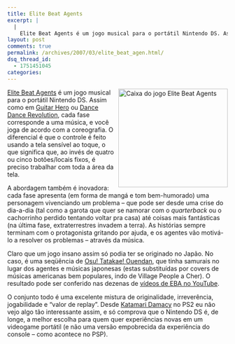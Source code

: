```yaml
---
title: Elite Beat Agents
excerpt: |
  |
    Elite Beat Agents é um jogo musical para o portátil Nintendo DS. Assim como em Guitar Hero ou Dance Dance Revolution, cada fase corresponde a uma música, e você joga de acordo com a coreografia. O diferencial é que o...
layout: post
comments: true
permalink: /archives/2007/03/elite_beat_agen.html/
dsq_thread_id:
  - 1751451045
categories:
---
```

<img title="Caixa do jogo Elite Beat Agents" src="//chester.me/archives/img/eba.jpg" width="250" height="225" align="right" style="margin-left:2px" />[Elite Beat Agents][1] é um jogo musical para o portátil Nintendo DS. Assim como em [Guitar Hero][2] ou [Dance Dance Revolution][3], cada fase corresponde a uma música, e você joga de acordo com a coreografia. O diferencial é que o controle é feito usando a tela sensível ao toque, o que significa que, ao invés de quatro ou cinco botões/locais fixos, é preciso trabalhar com toda a área da tela.

A abordagem também é inovadora: cada fase apresenta (em forma de mangá e tom bem-humorado) uma personagem vivenciando um problema &#8211; que pode ser desde uma crise do dia-a-dia (tal como a garota que quer se namorar com o *quarterback* ou o cachorrinho perdido tentando voltar pra casa) até coisas mais fantásticas (na última fase, extraterrestres invadem a terra). As histórias sempre terminam com o protagonista gritando por ajuda, e os agentes vão motivá-lo a resolver os problemas &#8211; através da música.

Claro que um jogo insano assim só podia ter se originado no Japão. No caso, é uma seqüência de [Osu! Tatakae! Ouendan][4], que tinha samurais no lugar dos agentes e músicas japonesas (estas substituídas por covers de músicas americanas bem populares, indo de Village People a Cher). O resultado pode ser conferido nas dezenas de [vídeos de EBA no YouTube][5].

O conjunto todo é uma excelente mistura de originalidade, irreverência, jogabilidade e &#8220;valor de replay&#8221;. Desde [Katamari Damacy][6] no PS2 eu não vejo algo tão interessante assim, e só comprova que o Nintendo DS é, de longe, a melhor escolha para quem quer experiências novas em um videogame portátil (e não uma versão empobrecida da experiência do console &#8211; como acontece no PSP).

 [1]: http://en.wikipedia.org/wiki/Elite_Beat_Agents
 [2]: http://www.guitarherogame.com/
 [3]: http://www.ddrfreak.com/aboutddr.php
 [4]: http://en.wikipedia.org/wiki/Osu!_Tatakae!_Ouendan
 [5]: http://www.youtube.com/results?search_query=elite+beat+agents&#038;search=Search
 [6]: //chester.me/archives/2005/11/katamari_damacy.html
